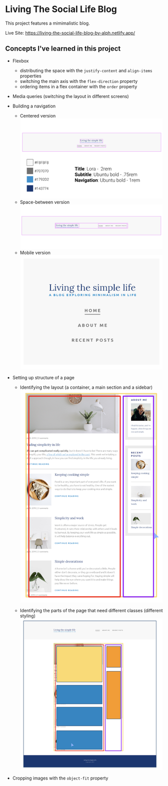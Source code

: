 # Living The Social Life Blog

This project features a mimimalistic blog.

Live Site: https://living-the-social-life-blog-by-alph.netlify.app/

## Concepts I've learned in this project

- Flexbox
    - distributing the space with the `justify-content` and `align-items` properties
    - switching the main axis with the `flex-direction` property
    - ordering items in a flex container with the `order` property
- Media queries (switching the layout in different screens)

- Building a navigation
    - Centered version
    ![](images/screenshot1.png)
    - Space-between version
    ![](images/screenshot2.png)
    - Mobile version
    ![](images/screenshot3.png)

- Setting up structure of a page
    - Identifying the layout (a container, a main section and a sidebar)
    ![](images/screenshot4.png)

    - Identifying the parts of the page that need different classes (different styling)
    ![](images/screenshot5.png)
- Cropping images with the `object-fit` property
